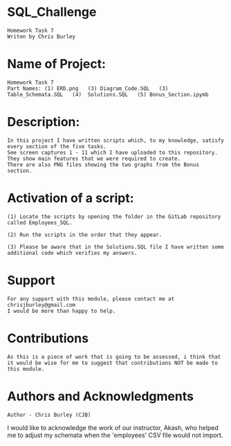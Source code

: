 # SQL_Challenge

    Homework Task 7
    Writen by Chris Burley

# Name of Project:

    Homework Task 7
    Part Names: (1) ERD.png   (3) Diagram_Code.SQL   (3) Table_Schemata.SQL   (4)  Solutions.SQL   (5) Bonus_Section.ipymb

# Description:

	In this project I have written scripts which, to my knowledge, satisfy every section of the five tasks. 
	See screen captures 1 - 11 which I have uploaded to this repository. They show main features that we were required to create.
    There are also PNG files showing the two graphs from the Bonus section.

# Activation of a script:

    (1) Locate the scripts by opening the folder in the GitLab repository called Employees_SQL. 
 
	(2) Run the scripts in the order that they appear.

    (3) Please be aware that in the Solutions.SQL file I have written some additional code which verifies my answers.
    
    
# Support

    For any support with this module, please contact me at chrisjburley@gmail.com
    I would be more than happy to help.

# Contributions

    As this is a piece of work that is going to be assessed, i think that it would be wise for me to suggest that contributions NOT be made to this module.

# Authors and Acknowledgments

    Author - Chris Burley (CJB)

I would like to acknowledge the work of our instructor, Akash, who helped me to adjust my schemata when the 'employees' CSV file would not import.

